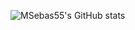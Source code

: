 ![MSebas55's GitHub stats](https://github-readme-stats.vercel.app/api?username=MSebas55&show_icons=true&theme=transparent)
